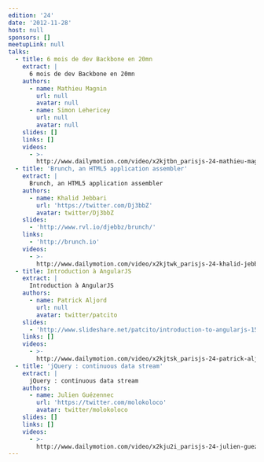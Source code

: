 ```yaml
---
edition: '24'
date: '2012-11-28'
host: null
sponsors: []
meetupLink: null
talks:
  - title: 6 mois de dev Backbone en 20mn
    extract: |
      6 mois de dev Backbone en 20mn
    authors:
      - name: Mathieu Magnin
        url: null
        avatar: null
      - name: Simon Lehericey
        url: null
        avatar: null
    slides: []
    links: []
    videos:
      - >-
        http://www.dailymotion.com/video/x2kjtbn_parisjs-24-mathieu-magnin-simon-lehericey-6-mois-de-dev-backbone-en-20mn_webcam
  - title: 'Brunch, an HTML5 application assembler'
    extract: |
      Brunch, an HTML5 application assembler
    authors:
      - name: Khalid Jebbari
        url: 'https://twitter.com/Dj3bbZ'
        avatar: twitter/Dj3bbZ
    slides:
      - 'http://www.rvl.io/djebbz/brunch/'
    links:
      - 'http://brunch.io'
    videos:
      - >-
        http://www.dailymotion.com/video/x2kjtwk_parisjs-24-khalid-jebbari-brunch-an-html5-application-assembler_webcam
  - title: Introduction à AngularJS
    extract: |
      Introduction à AngularJS
    authors:
      - name: Patrick Aljord
        url: null
        avatar: twitter/patcito
    slides:
      - 'http://www.slideshare.net/patcito/introduction-to-angularjs-15394765'
    links: []
    videos:
      - >-
        http://www.dailymotion.com/video/x2kjtsk_parisjs-24-patrick-aljord-introduction-a-angularjs_webcam
  - title: 'jQuery : continuous data stream'
    extract: |
      jQuery : continuous data stream
    authors:
      - name: Julien Guézennec
        url: 'https://twitter.com/molokoloco'
        avatar: twitter/molokoloco
    slides: []
    links: []
    videos:
      - >-
        http://www.dailymotion.com/video/x2kju2i_parisjs-24-julien-guezennec-jquery-continuous-data-stream_webcam
---
```

